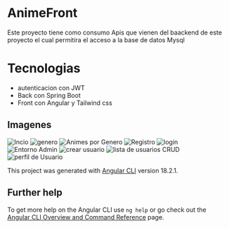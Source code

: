 # AnimeFront

Este proyecto tiene como consumo Apis que vienen del baackend de este proyecto el cual permitira el acceso a la base de datos Mysql

# Tecnologias

- autenticacion con JWT
- Back con Spring Boot
- Front con Angular y Tailwind css

## Imagenes

![Incio](Anime_inicio.png)
![genero](Anime_genero.png)
![Animes por Genero](Anime_xgenero.png)
![Registro](registro.png)
![login](login.png)
![Entorno Admin](Entorno_admin.png)
![crear usuario](create-user.png)
![lista de usuarios CRUD](LIst-crud-user.png)
![perfil de Usuario](perfil-user-normal.png)



This project was generated with [Angular CLI](https://github.com/angular/angular-cli) version 18.2.1.

## Further help

To get more help on the Angular CLI use `ng help` or go check out the [Angular CLI Overview and Command Reference](https://angular.dev/tools/cli) page.
